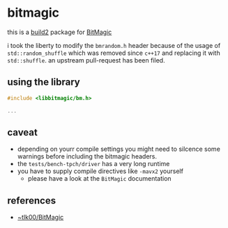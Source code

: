 # bitmagic

this is a [build2]( https://build2.org ) package for [BitMagic]( http://bitmagic.io )

i took the liberty to modify the `bmrandom.h` header because of the usage of
`std::random_shuffle` which was removed since `c++17` and replacing it with
`std::shuffle`. an upstream pull-request has been filed.

## using the library

```cpp
#include <libbitmagic/bm.h>

...

```

## caveat

  - depending on yourr compile settings you might need to silcence some warnings
    before including the bitmagic headers.
  - the `tests/bench-tpch/driver` has a very long runtime
  - you have to supply compile directives like `-mavx2` yourself
      - please have a look at the `BitMagic` documentation

## references

  - [~tlk00/BitMagic]( https://github.com/tlk00/BitMagic )
